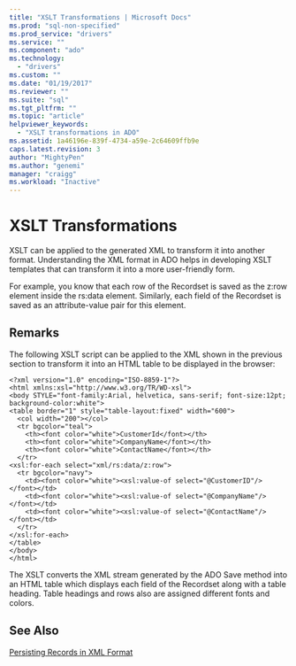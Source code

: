 ```yaml
---
title: "XSLT Transformations | Microsoft Docs"
ms.prod: "sql-non-specified"
ms.prod_service: "drivers"
ms.service: ""
ms.component: "ado"
ms.technology:
  - "drivers"
ms.custom: ""
ms.date: "01/19/2017"
ms.reviewer: ""
ms.suite: "sql"
ms.tgt_pltfrm: ""
ms.topic: "article"
helpviewer_keywords: 
  - "XSLT transformations in ADO"
ms.assetid: 1a46196e-839f-4734-a59e-2c64609ffb9e
caps.latest.revision: 3
author: "MightyPen"
ms.author: "genemi"
manager: "craigg"
ms.workload: "Inactive"
---
```

# XSLT Transformations
XSLT can be applied to the generated XML to transform it into another format. Understanding the XML format in ADO helps in developing XSLT templates that can transform it into a more user-friendly form.  
  
 For example, you know that each row of the Recordset is saved as the z:row element inside the rs:data element. Similarly, each field of the Recordset is saved as an attribute-value pair for this element.  
  
## Remarks  
 The following XSLT script can be applied to the XML shown in the previous section to transform it into an HTML table to be displayed in the browser:  
  
```  
<?xml version="1.0" encoding="ISO-8859-1"?>  
<html xmlns:xsl="http://www.w3.org/TR/WD-xsl">  
<body STYLE="font-family:Arial, helvetica, sans-serif; font-size:12pt; background-color:white">  
<table border="1" style="table-layout:fixed" width="600">  
  <col width="200"></col>  
  <tr bgcolor="teal">  
    <th><font color="white">CustomerId</font></th>  
    <th><font color="white">CompanyName</font></th>  
    <th><font color="white">ContactName</font></th>  
  </tr>  
<xsl:for-each select="xml/rs:data/z:row">  
  <tr bgcolor="navy">  
    <td><font color="white"><xsl:value-of select="@CustomerID"/></font></td>  
    <td><font color="white"><xsl:value-of select="@CompanyName"/></font></td>  
    <td><font color="white"><xsl:value-of select="@ContactName"/></font></td>   
  </tr>  
</xsl:for-each>  
</table>  
</body>  
</html>  
```  
  
 The XSLT converts the XML stream generated by the ADO Save method into an HTML table which displays each field of the Recordset along with a table heading. Table headings and rows also are assigned different fonts and colors.  
  
## See Also  
 [Persisting Records in XML Format](../../../ado/guide/data/persisting-records-in-xml-format.md)

